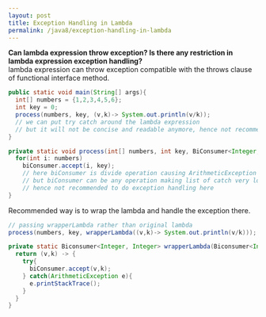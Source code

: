 ```yaml
---
layout: post
title: Exception Handling in Lambda
permalink: /java8/exception-handling-in-lambda
---
```



**Can lambda expression throw exception? Is there any restriction in lambda expression exception handling?**  
lambda expression can throw exception compatible with the throws clause of functional interface method.

```java
public static void main(String[] args){
  int[] numbers = {1,2,3,4,5,6};
  int key = 0;
  process(numbers, key, (v,k)-> System.out.println(v/k));
  // we can put try catch around the lambda expression
  // but it will not be concise and readable anymore, hence not recommended
}

private static void process(int[] numbers, int key, BiConsumer<Integer, Interger> biConsumer){
  for(int i: numbers)
    biConsumer.accept(i, key);
    // here biConsumer is divide operation causing ArithmeticException
    // but biConsumer can be any operation making list of catch very long
    // hence not recommended to do exception handling here
}
```
Recommended way is to wrap the lambda and handle the exception there.
```java
// passing wrapperLambda rather than original lambda
process(numbers, key, wrapperLambda((v,k)-> System.out.println(v/k)));

private static Biconsumer<Integer, Integer> wrapperLambda(Biconsumer<Integer, Integer> biConsumer){
  return (v,k) -> {
    try{
      biConsumer.accept(v,k);
    } catch(ArithmeticException e){
      e.printStackTrace();
    }
  }
}
```
